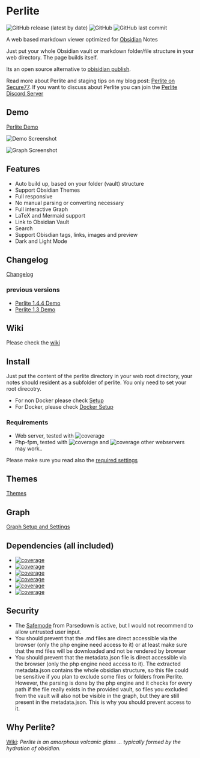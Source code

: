 # Perlite
  
![GitHub release (latest by date)](https://img.shields.io/github/v/release/secure-77/perlite) ![GitHub](https://img.shields.io/github/license/secure-77/perlite) ![GitHub last commit](https://img.shields.io/github/last-commit/secure-77/Perlite)


A web based markdown viewer optimized for [Obsidian](https://obsidian.md/) Notes

Just put your whole Obsidian vault or markdown folder/file structure in your web directory. The page builds itself. 

Its an open source alternative to  [obisidian publish](https://obsidian.md/publish).

Read more about Perlite and staging tips on my blog post: [Perlite on Secure77](https://secure77.de/perlite).
If you want to discuss about Perlite you can join the [Perlite Discord Server](https://discord.gg/pkJ347ssWT)


## Demo

[Perlite Demo](https://perlite.secure77.de/)


![Demo Screenshot](https://raw.githubusercontent.com/secure-77/Perlite/main/screenshots/screenshot.png "Demo Screenshot")

![Graph Screenshot](https://raw.githubusercontent.com/secure-77/Perlite/main/screenshots/graph.png "Graph Screenshot")

## Features

- Auto build up, based on your folder (vault) structure
- Support Obsidian Themes
- Full responsive
- No manual parsing or converting necessary
- Full interactive Graph
- LaTeX and Mermaid support
- Link to Obsidian Vault
- Search
- Support Obisdian tags, links, images and preview
- Dark and Light Mode



## Changelog
[Changelog](https://github.com/secure-77/Perlite/blob/main/Changelog.md)

### previous versions
- [Perlite 1.4.4 Demo](https://perlite.secure77.de/1.4.4)
- [Perlite 1.3 Demo](https://perlite.secure77.de/1.3)

## Wiki
Please check the [wiki](https://github.com/secure-77/Perlite/wiki)


## Install
Just put the content of the perlite directory in your web root directory, your notes should resident as a subfolder of perlite. You only need to set your root direcotry.

- For non Docker please check [Setup](https://github.com/secure-77/Perlite/wiki/01---Setup-(no-Docker))
- For Docker, please check [Docker Setup](https://github.com/secure-77/Perlite/wiki/02---Setup-Docker)


### Requirements
- Web server, tested with ![coverage](https://img.shields.io/badge/NGINX-1.22.1-blue)
- Php-fpm, tested with ![coverage](https://img.shields.io/badge/PHP-7.4.30-green) and ![coverage](https://img.shields.io/badge/PHP-8.1.11-green)
other webservers may work..

Please make sure you read also the [required settings](https://github.com/secure-77/Perlite/wiki/03---Perlite-Settings#required-settings)


## Themes
[Themes](https://github.com/secure-77/Perlite/wiki/Themes)

## Graph
[Graph Setup and Settings](https://github.com/secure-77/Perlite/wiki/Graph)

## Dependencies (all included)

- [![coverage](https://img.shields.io/badge/Parsedown-1.7.4-lightgrey)](https://github.com/erusev/parsedown)
- [![coverage](https://img.shields.io/badge/jQuery-3.7.0-lightblue)](https://jquery.com/)
- [![coverage](https://img.shields.io/badge/Highlight.js-11.7.0-green)](https://highlightjs.org/)
- [![coverage](https://img.shields.io/badge/vis.network-9.1.6-yellow)](https://visjs.org/)
- [![coverage](https://img.shields.io/badge/KaTeX-0.16.4-red)](https://katex.org/)
- [![coverage](https://img.shields.io/badge/Mermaid-8.12.1-orange)](https://mermaid-js.github.io/mermaid/)


## Security
- The [Safemode](https://github.com/erusev/parsedown#security) from Parsedown is active, but I would not recommend to allow untrusted user input.
- You should prevent that the .md files are direct accessible via the browser (only the php engine need access to it) or at least make sure that the md files will be downloaded and not be rendered by browser
- You should prevent that the metadata.json file is direct accessible via the browser (only the php engine need access to it). The extracted metadata.json contains the whole obsidian structure, so this file could be sensitive if you plan to exclude some files or folders from Perlite. However, the parsing is done by the php engine and it checks for every path if the file really exists in the provided vault, so files you excluded from the vault will also not be visible in the graph, but they are still present in the metadata.json. This is why you should prevent access to it.


## Why Perlite?
[Wiki](https://en.wikipedia.org/wiki/Perlite):
*Perlite is an amorphous volcanic glass ... typically formed by the hydration of obsidian.*
